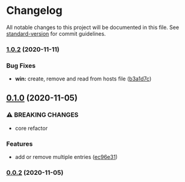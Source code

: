 # Changelog

All notable changes to this project will be documented in this file. See [standard-version](https://github.com/conventional-changelog/standard-version) for commit guidelines.

### [1.0.2](https://github.com/kotapeter/electron-hostile/compare/v1.0.1...v1.0.2) (2020-11-11)


### Bug Fixes

* **win:** create, remove and read from hosts file ([b3a1d7c](https://github.com/kotapeter/electron-hostile/commit/b3a1d7cbc186aca53696cad61fac1a0a0057e0e7))

## [0.1.0](https://github.com/kotapeter/electron-hostile/compare/v0.0.2...v0.1.0) (2020-11-05)


### ⚠ BREAKING CHANGES

* core refactor

### Features

* add or remove multiple entries ([ec96e31](https://github.com/kotapeter/electron-hostile/commit/ec96e3107a06bdde7968a959314e736ad399db1c))

### [0.0.2](https://github.com/kotapeter/electron-hostile/compare/v0.0.1...v0.0.2) (2020-11-05)
